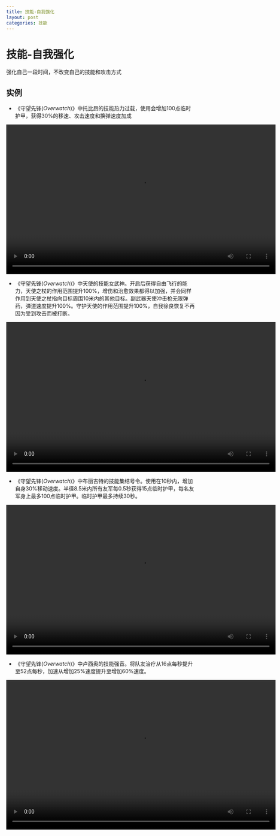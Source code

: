```yaml
---
title: 技能-自我强化
layout: post
categories: 技能
---
```


# 技能-自我强化
强化自己一段时间，不改变自己的技能和攻击方式

## 实例

- 《守望先锋(*Overwatch*)》中托比昂的技能热力过载，使用会增加100点临时护甲，获得30%的移速、攻击速度和换弹速度加成

<video width="720" height="400" controls>
    <source src="/videos/托比昂-热力过载.mp4" type="video/mp4">
</video>

- 《守望先锋(*Overwatch*)》中天使的技能女武神。开启后获得自由飞行的能力，天使之杖的作用范围提升100%，增伤和治愈效果都得以加强，并会同样作用到天使之杖指向目标周围10米内的其他目标。副武器天使冲击枪无限弹药，弹道速度提升100%。守护天使的作用范围提升100%，自我徐良恢复不再因为受到攻击而被打断。

<video width="720" height="400" controls>
    <source src="/videos/天使-女武神.mp4" type="video/mp4">
</video>

- 《守望先锋(*Overwatch*)》中布丽吉特的技能集结号令。使用在10秒内，增加自身30%移动速度。半径8.5米内所有友军每0.5秒获得15点临时护甲，每名友军身上最多100点临时护甲。临时护甲最多持续30秒。

<video width="720" height="400" controls>
    <source src="/videos/布丽吉特-集结号令.mp4" type="video/mp4">
</video>

- 《守望先锋(*Overwatch*)》中卢西奥的技能强音。将队友治疗从16点每秒提升至52点每秒，加速从增加25%速度提升至增加60%速度。

<video width="720" height="400" controls>
    <source src="/videos/卢西奥-强音.mp4" type="video/mp4">
</video>
